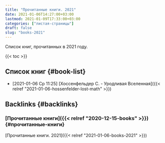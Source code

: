 ```yaml
---
title: "Прочитанные книги. 2021"
date: 2021-01-06T14:27:00+03:00
lastmod: 2021-01-09T17:33:00+03:00
categories: ["листая-страницы"]
draft: false
slug: "books-2021"
---
```


Список книг, прочитанных в 2021 году.

<!--more-->

{{< toc >}}


## Список книг {#book-list}

-   <span class="timestamp-wrapper"><span class="timestamp">[2021-01-06 Ср 11:25] </span></span> [Хоссенфельдер С. - Уродливая Вселенная]({{< relref "2021-01-06-hossenfelder-lost-math" >}})


## Backlinks {#backlinks}


### [Прочитанные книги]({{< relref "2020-12-15-books" >}}) {#прочитанные-книги}

[Прочитанные книги. 2021]({{< relref "2021-01-06-books-2021" >}})
